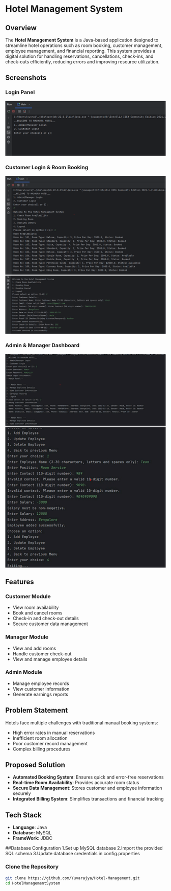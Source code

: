   # Hotel Management System

## Overview
The **Hotel Management System** is a Java-based application designed to streamline hotel operations such as room booking, customer management, employee management, and financial reporting. This system provides a digital solution for handling reservations, cancellations, check-ins, and check-outs efficiently, reducing errors and improving resource utilization.

## Screenshots
### Login Panel
![Login Panel](HotelManagementSystem/Outputs/Login_Image.png)

### Customer Login & Room Booking
![Customer Login](HotelManagementSystem/Outputs/Customer_Page.png)
![Room Booking](HotelManagementSystem/Outputs/Booking_Room.png)

### Admin & Manager Dashboard
![Admin Panel](HotelManagementSystem/Outputs/Admin_Page.png)
![Employee Management](HotelManagementSystem/Outputs/ManageEmployees.png)

## Features
### Customer Module
- View room availability
- Book and cancel rooms
- Check-in and check-out details
- Secure customer data management

### Manager Module
- View and add rooms
- Handle customer check-out
- View and manage employee details

### Admin Module
- Manage employee records
- View customer information
- Generate earnings reports

## Problem Statement
Hotels face multiple challenges with traditional manual booking systems:
- High error rates in manual reservations
- Inefficient room allocation
- Poor customer record management
- Complex billing procedures

## Proposed Solution
- **Automated Booking System**: Ensures quick and error-free reservations
- **Real-time Room Availability**: Provides accurate room status
- **Secure Data Management**: Stores customer and employee information securely
- **Integrated Billing System**: Simplifies transactions and financial tracking

## Tech Stack
- **Language**: Java
- **Database**: MySQL
- **FrameWork**: JDBC
  
##Database Configuration
1.Set up MySQL database
2.Import the provided SQL schema
3.Update database credentials in config.properties

### Clone the Repository
```sh
git clone https://github.com/Yuvarajya/Hotel-Management.git
cd HotelManagementSystem
